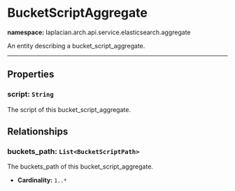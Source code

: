 

# **BucketScriptAggregate**
**namespace:** laplacian.arch.api.service.elasticsearch.aggregate

An entity describing a bucket_script_aggregate.



---

## Properties

### script: `String`
The script of this bucket_script_aggregate.

## Relationships

### buckets_path: `List<BucketScriptPath>`
The buckets_path of this bucket_script_aggregate.
- **Cardinality:** `1..*`
